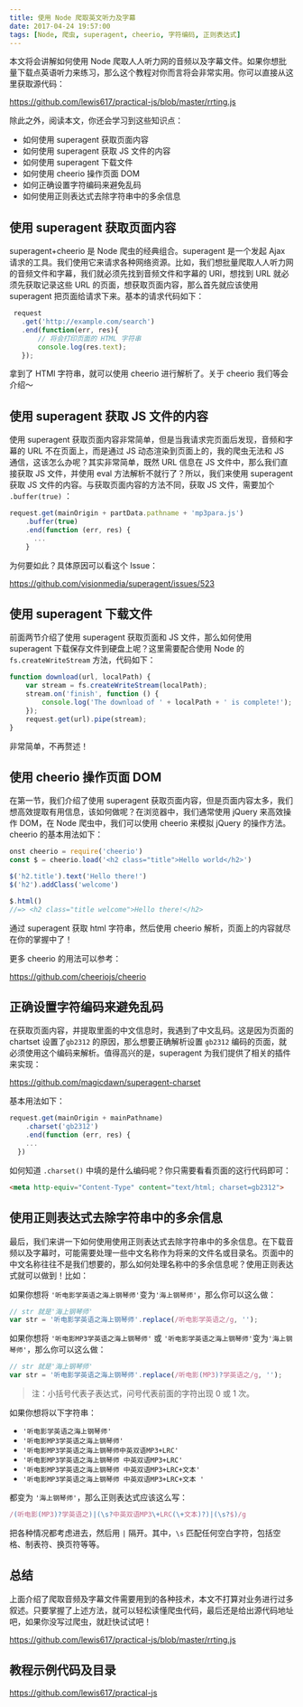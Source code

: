 ```yaml
---
title: 使用 Node 爬取英文听力及字幕
date: 2017-04-24 19:57:00
tags: [Node, 爬虫, superagent, cheerio, 字符编码, 正则表达式]
---
```

本文将会讲解如何使用 Node 爬取人人听力网的音频以及字幕文件。如果你想批量下载点英语听力来练习，那么这个教程对你而言将会非常实用。你可以直接从这里获取源代码：

https://github.com/lewis617/practical-js/blob/master/rrting.js

除此之外，阅读本文，你还会学习到这些知识点：

- 如何使用 superagent 获取页面内容
- 如何使用 superagent 获取 JS 文件的内容
- 如何使用 superagent 下载文件
- 如何使用 cheerio 操作页面 DOM
- 如何正确设置字符编码来避免乱码
- 如何使用正则表达式去除字符串中的多余信息

<!--more-->

## 使用 superagent 获取页面内容

superagent+cheerio 是 Node 爬虫的经典组合。superagent 是一个发起 Ajax 请求的工具。我们使用它来请求各种网络资源。比如，我们想批量爬取人人听力网的音频文件和字幕，我们就必须先找到音频文件和字幕的 URl，想找到 URL 就必须先获取记录这些 URL 的页面，想获取页面内容，那么首先就应该使用 superagent 把页面给请求下来。基本的请求代码如下：

```js
 request
   .get('http://example.com/search')
   .end(function(err, res){
	   // 将会打印页面的 HTML 字符串
       console.log(res.text);
   });
```

拿到了 HTMl 字符串，就可以使用 cheerio 进行解析了。关于 cheerio 我们等会介绍～ 

## 使用 superagent 获取 JS 文件的内容

使用 superagent 获取页面内容非常简单，但是当我请求完页面后发现，音频和字幕的 URL 不在页面上，而是通过 JS 动态渲染到页面上的，我的爬虫无法和 JS 通信，这该怎么办呢？其实非常简单，既然 URL 信息在 JS 文件中，那么我们直接获取 JS 文件，并使用 eval 方法解析不就行了？所以，我们来使用 superagent 获取 JS 文件的内容。与获取页面内容的方法不同，获取 JS 文件，需要加个 `.buffer(true)` ：

```js
request.get(mainOrigin + partData.pathname + 'mp3para.js')
    .buffer(true)
    .end(function (err, res) {
      ...
    }
```

为何要如此？具体原因可以看这个 Issue：

 https://github.com/visionmedia/superagent/issues/523

## 使用 superagent 下载文件

前面两节介绍了使用 superagent 获取页面和 JS 文件，那么如何使用 superagent 下载保存文件到硬盘上呢？这里需要配合使用 Node 的 `fs.createWriteStream` 方法，代码如下：

```js
function download(url, localPath) {
    var stream = fs.createWriteStream(localPath);
    stream.on('finish', function () {
        console.log('The download of ' + localPath + ' is complete!');
    });
    request.get(url).pipe(stream);
}
```

非常简单，不再赘述！

## 使用 cheerio 操作页面 DOM

在第一节，我们介绍了使用 superagent 获取页面内容，但是页面内容太多，我们想高效提取有用信息，该如何做呢？在浏览器中，我们通常使用 jQuery 来高效操作 DOM，在 Node 爬虫中，我们可以使用 cheerio 来模拟 jQuery 的操作方法。cheerio 的基本用法如下：

```js
onst cheerio = require('cheerio')
const $ = cheerio.load('<h2 class="title">Hello world</h2>')

$('h2.title').text('Hello there!')
$('h2').addClass('welcome')

$.html()
//=> <h2 class="title welcome">Hello there!</h2>
```

通过 superagent 获取 html 字符串，然后使用 cheerio 解析，页面上的内容就尽在你的掌握中了！

更多 cheerio 的用法可以参考：

https://github.com/cheeriojs/cheerio


## 正确设置字符编码来避免乱码

在获取页面内容，并提取里面的中文信息时，我遇到了中文乱码。这是因为页面的 chartset 设置了`gb2312` 的原因，那么想要正确解析设置 `gb2312` 编码的页面，就必须使用这个编码来解析。值得高兴的是，superagent 为我们提供了相关的插件来实现：

https://github.com/magicdawn/superagent-charset

基本用法如下：

```js
request.get(mainOrigin + mainPathname)
    .charset('gb2312')
    .end(function (err, res) {
    ...
  })
```
如何知道 `.charset()` 中填的是什么编码呢？你只需要看看页面的这行代码即可：

```html
<meta http-equiv="Content-Type" content="text/html; charset=gb2312">
```

## 使用正则表达式去除字符串中的多余信息

最后，我们来讲一下如何使用使用正则表达式去除字符串中的多余信息。在下载音频以及字幕时，可能需要处理一些中文名称作为将来的文件名或目录名。页面中的中文名称往往不是我们想要的，那么如何处理名称中的多余信息呢？使用正则表达式就可以做到！比如：

如果你想将 `'听电影学英语之海上钢琴师'`变为`'海上钢琴师'`，那么你可以这么做：

```js
// str 就是'海上钢琴师'
var str = '听电影学英语之海上钢琴师'.replace(/听电影学英语之/g, '');
```

如果你想将 `'听电影MP3学英语之海上钢琴师'` 或 `'听电影学英语之海上钢琴师'`变为`'海上钢琴师'`，那么你可以这么做：

```js
// str 就是'海上钢琴师'
var str = '听电影学英语之海上钢琴师'.replace(/听电影(MP3)?学英语之/g, '');
```
> 注：小括号代表子表达式，问号代表前面的字符出现 0 或 1 次。

如果你想将以下字符串：

- `'听电影学英语之海上钢琴师'`
- `'听电影MP3学英语之海上钢琴师'`
- `'听电影MP3学英语之海上钢琴师中英双语MP3+LRC'`
- `'听电影MP3学英语之海上钢琴师 中英双语MP3+LRC'`
- `'听电影MP3学英语之海上钢琴师 中英双语MP3+LRC+文本'`
- `'听电影MP3学英语之海上钢琴师 中英双语MP3+LRC+文本 '`

都变为 `'海上钢琴师'`，那么正则表达式应该这么写：

```js
/(听电影(MP3)?学英语之)|(\s?中英双语MP3\+LRC(\+文本)?)|(\s?$)/g
```

把各种情况都考虑进去，然后用 `|` 隔开。其中，`\s` 匹配任何空白字符，包括空格、制表符、换页符等等。

## 总结

上面介绍了爬取音频及字幕文件需要用到的各种技术，本文不打算对业务进行过多叙述。只要掌握了上述方法，就可以轻松读懂爬虫代码，最后还是给出源代码地址吧，如果你没写过爬虫，就赶快试试吧！

https://github.com/lewis617/practical-js/blob/master/rrting.js

## 教程示例代码及目录

https://github.com/lewis617/practical-js